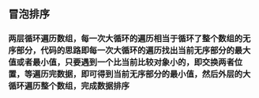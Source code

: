 ## 冒泡排序
### 两层循环遍历数组，每一次大循环的遍历相当于循环了整个数组的无序部分，代码的思路即每一次大循环的遍历找出当前无序部分的最大值或者最小值，只要遇到一个比当前比较对象小的，即交换两者位置，等遍历完数据，即可得到当前无序部分的最小值，然后外层的大循环遍历整个数组，完成数据排序

